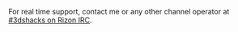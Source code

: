 For real time support, contact me or any other channel operator at [#3dshacks on Rizon IRC](https://qchat.rizon.net/?channels=3dshacks&uio=d4).